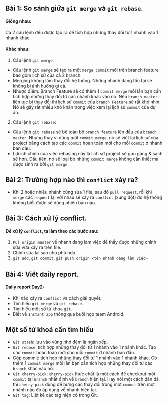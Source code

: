## Bài 1: So sánh giữa `git merge` và `git rebase`.

#### Giống nhau:
Cả 2 câu lệnh đều được tạo ra để tích hợp những thay đổi từ 1 nhánh vào 1 nhánh khác.

#### Khác nhau:

1. Câu lệnh `git merge`:
- Câu lệnh `git merge` sẽ tạo ra một `merge commit` mới trên branch feature bao gồm lịch sử của cả 2 branch.
- Merging không làm thay đổi hệ thống. Những nhánh đang tồn tại sẽ không bị ảnh hưởng gì cả.
- Nhược điểm: Branch Feature sẽ có thêm 1 `commit merge` mỗi lần bạn cần tích hợp những thay đổi từ các nhánh khác vào nó. Nếu `branch master` liên tục bị thay đổi thì lịch sử `commit` của `branch Feature` sẽ rất khó nhìn. Nó sẽ gây rất nhiều khó khăn trong việc xem lại lịch sử `commit` của dự án.

2. Câu lệnh `git rebase`:
- Câu lệnh `git rebase` sẽ bê toàn bộ `branch feature` lên đầu của `branch master`. Nhưng thay vì dùng một `commit merge`, nó sẽ viết lại lịch sử của project bằng cách tạo các `commit` hoàn toàn mới cho mỗi `commit` ở nhánh ban đầu.
- Lợi ích chính của việc rebasing này là lịch sử project sẽ gọn gàng & sạch sẽ hơn. Đầu tiên, nó sẽ loại bỏ những `commit merge` không cần thiết mà được sinh ra bởi `git merge`.

## Bài 2: Trường hợp nào thì `conflict` xảy ra?

- Khi 2 hoặc nhiều nhánh cùng sửa 1 file, sau đó `pull request`, rồi khi `merge` các `request` lại với nhau sẽ xảy ra `conflict` (xung đột) do hệ thống không biết được sẽ dùng phiên bản nào.

## Bài 3: Cách xử lý conflict.

#### Để xử lý `conflict`, ta làm theo các bước sau:
1. `Pul origin master` về nhánh đang làm việc để thấy được những chỉnh sửa vừa xảy ra trên file.
2. Chỉnh sửa lại sao cho phù hợp.
3. `git add`, `git commit`, `git push origin <tên nhánh đang làm việc>`

## Bài 4: Viết daily report.

#### Daily report Day2:
- Khi nào xảy ra `conflict` và cách giải quyết.
- Tìm hiểu `git merge` và `git rebase`.
- Tìm hiểu một số từ khóa `git`.
- Biết về `Instant app` thông qua buổi họp team Android.

## Một số từ khoá cần tìm hiểu

- `Git stash`: lưu vào vùng nhớ đệm là ngăn xếp.
- `Git rebase`: tích hợp những thay đổi từ 1 nhánh vào 1 nhánh khác. Tạo các `commit` hoàn toàn mới cho mỗi `commit` ở nhánh ban đầu.
- Gộp commit: tích hợp những thay đổi từ 1 nhánh vào 1 nhánh khác. Có thêm 1 `commit merge` mỗi lần bạn cần tích hợp những thay đổi từ các `branch` khác vào nó.
- `Git cherry-pick`: `cherry-pick` thực chất là một cách để checkout một `commit` tại `branch` nhất định về `branch` hiện tại. Hay nói một cách dân dã thì `cherry-pick` dùng để bưng các thay đổi trong một `commit` trên một nhánh nào đó áp dụng về nhánh hiện tại.
- `Git tag`: Liệt kê các tag hiện có trong Git.

